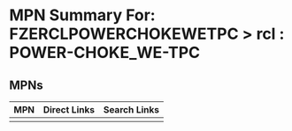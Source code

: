 



# MPN Summary For: FZERCLPOWERCHOKEWETPC > rcl : POWER-CHOKE_WE-TPC

## MPNs
  

|MPN|Direct Links|Search Links|
| :--- | :--- | :--- |
||||
